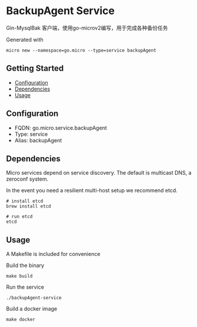 # BackupAgent Service

Gin-MysqlBak 客户端，使用go-microv2编写，用于完成各种备份任务

Generated with

```
micro new --namespace=go.micro --type=service backupAgent
```

## Getting Started

- [Configuration](#configuration)
- [Dependencies](#dependencies)
- [Usage](#usage)

## Configuration

- FQDN: go.micro.service.backupAgent
- Type: service
- Alias: backupAgent

## Dependencies

Micro services depend on service discovery. The default is multicast DNS, a zeroconf system.

In the event you need a resilient multi-host setup we recommend etcd.

```
# install etcd
brew install etcd

# run etcd
etcd
```

## Usage

A Makefile is included for convenience

Build the binary

```
make build
```

Run the service
```
./backupAgent-service
```

Build a docker image
```
make docker
```